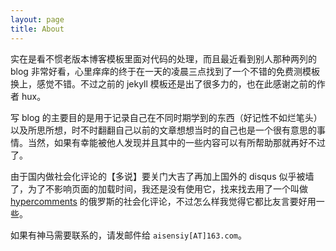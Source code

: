 ```yaml
---
layout: page
title: About
---
```


实在是看不惯老版本博客模板里面对代码的处理，而且最近看到别人那种两列的 blog 非常好看，心里痒痒的终于在一天的凌晨三点找到了一个不错的免费测模板换上，感觉不错。不过之前的 jekyll 模板还是出了很多力的，也在此感谢之前的作者 hux。

写 blog 的主要目的是用于记录自己在不同时期学到的东西（好记性不如烂笔头）以及所思所想，时不时翻翻自己以前的文章想想当时的自己也是一个很有意思的事情。当然，如果有幸能被他人发现并且其中的一些内容可以有所帮助那就再好不过了。

由于国内做社会化评论的【多说】要关门大吉了再加上国外的 disqus 似乎被墙了，为了不影响页面的加载时间，我还是没有使用它，找来找去用了一个叫做 [hypercomments](https://hypercomments.com) 的俄罗斯的社会化评论，不过怎么样我觉得它都比友言要好用一些。

如果有神马需要联系的，请发邮件给 `aisensiy[AT]163.com`。